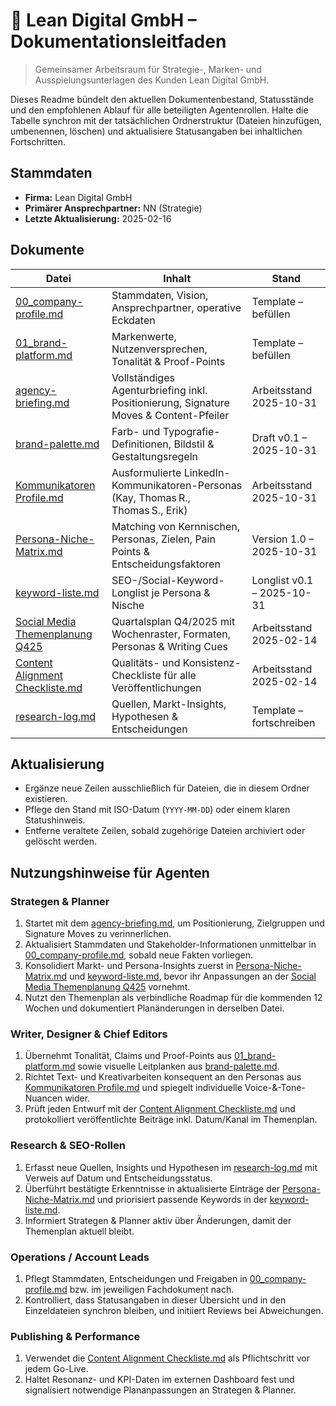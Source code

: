 # 📂 Lean Digital GmbH – Dokumentationsleitfaden

> Gemeinsamer Arbeitsraum für Strategie-, Marken- und Ausspielungsunterlagen des Kunden Lean Digital GmbH.

Dieses Readme bündelt den aktuellen Dokumentenbestand, Statusstände und den empfohlenen Ablauf für alle beteiligten Agentenrollen. Halte die Tabelle synchron mit der tatsächlichen Ordnerstruktur (Dateien hinzufügen, umbenennen, löschen) und aktualisiere Statusangaben bei inhaltlichen Fortschritten.

## Stammdaten
- **Firma:** Lean Digital GmbH
- **Primärer Ansprechpartner:** NN (Strategie)
- **Letzte Aktualisierung:** 2025-02-16

## Dokumente

| Datei | Inhalt | Stand |
|-------|--------|-------|
| [00_company-profile.md](00_company-profile.md) | Stammdaten, Vision, Ansprechpartner, operative Eckdaten | Template – befüllen |
| [01_brand-platform.md](01_brand-platform.md) | Markenwerte, Nutzenversprechen, Tonalität & Proof-Points | Template – befüllen |
| [agency-briefing.md](agency-briefing.md) | Vollständiges Agenturbriefing inkl. Positionierung, Signature Moves & Content-Pfeiler | Arbeitsstand 2025-10-31 |
| [brand-palette.md](brand-palette.md) | Farb- und Typografie-Definitionen, Bildstil & Gestaltungsregeln | Draft v0.1 – 2025-10-31 |
| [Kommunikatoren Profile.md](Kommunikatoren%20Profile.md) | Ausformulierte LinkedIn-Kommunikatoren-Personas (Kay, Thomas R., Thomas S., Erik) | Arbeitsstand 2025-10-31 |
| [Persona-Niche-Matrix.md](Persona-Niche-Matrix.md) | Matching von Kernnischen, Personas, Zielen, Pain Points & Entscheidungsfaktoren | Version 1.0 – 2025-10-31 |
| [keyword-liste.md](keyword-liste.md) | SEO-/Social-Keyword-Longlist je Persona & Nische | Longlist v0.1 – 2025-10-31 |
| [Social Media Themenplanung Q425](Social%20Media%20Themenplanung%20Q425) | Quartalsplan Q4/2025 mit Wochenraster, Formaten, Personas & Writing Cues | Arbeitsstand 2025-02-14 |
| [Content Alignment Checkliste.md](Content%20Alignment%20Checkliste.md) | Qualitäts- und Konsistenz-Checkliste für alle Veröffentlichungen | Arbeitsstand 2025-02-14 |
| [research-log.md](research-log.md) | Quellen, Markt-Insights, Hypothesen & Entscheidungen | Template – fortschreiben |

## Aktualisierung
- Ergänze neue Zeilen ausschließlich für Dateien, die in diesem Ordner existieren.
- Pflege den Stand mit ISO-Datum (`YYYY-MM-DD`) oder einem klaren Statushinweis.
- Entferne veraltete Zeilen, sobald zugehörige Dateien archiviert oder gelöscht werden.

## Nutzungshinweise für Agenten
### Strategen & Planner
1. Startet mit dem [agency-briefing.md](agency-briefing.md), um Positionierung, Zielgruppen und Signature Moves zu verinnerlichen.
2. Aktualisiert Stammdaten und Stakeholder-Informationen unmittelbar in [00_company-profile.md](00_company-profile.md), sobald neue Fakten vorliegen.
3. Konsolidiert Markt- und Persona-Insights zuerst in [Persona-Niche-Matrix.md](Persona-Niche-Matrix.md) und [keyword-liste.md](keyword-liste.md), bevor ihr Anpassungen an der [Social Media Themenplanung Q425](Social%20Media%20Themenplanung%20Q425) vornehmt.
4. Nutzt den Themenplan als verbindliche Roadmap für die kommenden 12 Wochen und dokumentiert Planänderungen in derselben Datei.

### Writer, Designer & Chief Editors
1. Übernehmt Tonalität, Claims und Proof-Points aus [01_brand-platform.md](01_brand-platform.md) sowie visuelle Leitplanken aus [brand-palette.md](brand-palette.md).
2. Richtet Text- und Kreativarbeiten konsequent an den Personas aus [Kommunikatoren Profile.md](Kommunikatoren%20Profile.md) und spiegelt individuelle Voice-&-Tone-Nuancen wider.
3. Prüft jeden Entwurf mit der [Content Alignment Checkliste.md](Content%20Alignment%20Checkliste.md) und protokolliert veröffentlichte Beiträge inkl. Datum/Kanal im Themenplan.

### Research & SEO-Rollen
1. Erfasst neue Quellen, Insights und Hypothesen im [research-log.md](research-log.md) mit Verweis auf Datum und Entscheidungsstatus.
2. Überführt bestätigte Erkenntnisse in aktualisierte Einträge der [Persona-Niche-Matrix.md](Persona-Niche-Matrix.md) und priorisiert passende Keywords in der [keyword-liste.md](keyword-liste.md).
3. Informiert Strategen & Planner aktiv über Änderungen, damit der Themenplan aktuell bleibt.

### Operations / Account Leads
1. Pflegt Stammdaten, Entscheidungen und Freigaben in [00_company-profile.md](00_company-profile.md) bzw. im jeweiligen Fachdokument nach.
2. Kontrolliert, dass Statusangaben in dieser Übersicht und in den Einzeldateien synchron bleiben, und initiiert Reviews bei Abweichungen.

### Publishing & Performance
1. Verwendet die [Content Alignment Checkliste.md](Content%20Alignment%20Checkliste.md) als Pflichtschritt vor jedem Go-Live.
2. Haltet Resonanz- und KPI-Daten im externen Dashboard fest und signalisiert notwendige Plananpassungen an Strategen & Planner.
